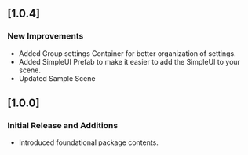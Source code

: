 ## [1.0.4]
### New Improvements
- Added Group settings Container for better organization of settings.
- Added SimpleUI Prefab to make it easier to add the SimpleUI to your scene.
- Updated Sample Scene

## [1.0.0]
### Initial Release and Additions
- Introduced foundational package contents.
